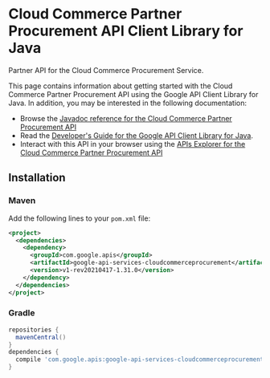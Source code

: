 # Cloud Commerce Partner Procurement API Client Library for Java

Partner API for the Cloud Commerce Procurement Service.

This page contains information about getting started with the Cloud Commerce Partner Procurement API
using the Google API Client Library for Java. In addition, you may be interested
in the following documentation:

* Browse the [Javadoc reference for the Cloud Commerce Partner Procurement API][javadoc]
* Read the [Developer's Guide for the Google API Client Library for Java][google-api-client].
* Interact with this API in your browser using the [APIs Explorer for the Cloud Commerce Partner Procurement API][api-explorer]

## Installation

### Maven

Add the following lines to your `pom.xml` file:

```xml
<project>
  <dependencies>
    <dependency>
      <groupId>com.google.apis</groupId>
      <artifactId>google-api-services-cloudcommerceprocurement</artifactId>
      <version>v1-rev20210417-1.31.0</version>
    </dependency>
  </dependencies>
</project>
```

### Gradle

```gradle
repositories {
  mavenCentral()
}
dependencies {
  compile 'com.google.apis:google-api-services-cloudcommerceprocurement:v1-rev20210417-1.31.0'
}
```

[javadoc]: https://googleapis.dev/java/google-api-services-cloudcommerceprocurement/latest/index.html
[google-api-client]: https://github.com/googleapis/google-api-java-client/
[api-explorer]: https://developers.google.com/apis-explorer/#p/cloudcommerceprocurement/v1/
